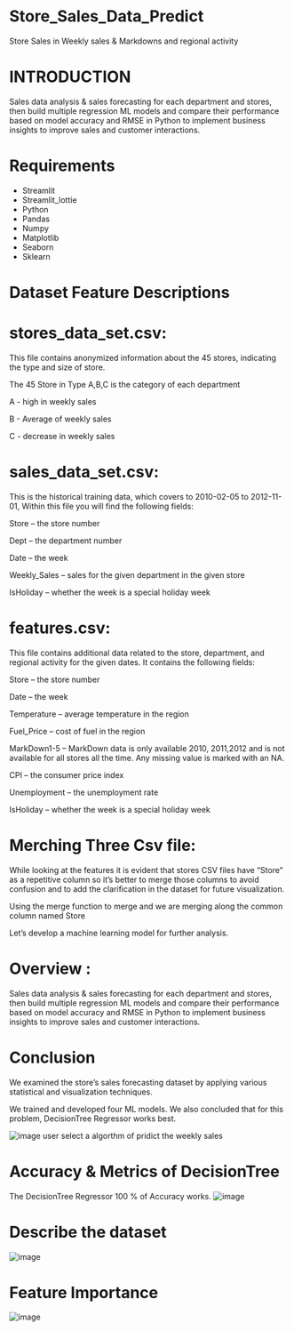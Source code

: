 # Store_Sales_Data_Predict
Store Sales in Weekly sales &amp; Markdowns and regional activity
# INTRODUCTION
Sales data analysis & sales forecasting for each department and stores, then build multiple regression ML models and compare their performance based on model accuracy and RMSE in Python to implement business insights to improve sales and customer interactions.
# Requirements 
- Streamlit
- Streamlit_lottie
- Python
- Pandas
- Numpy
- Matplotlib
- Seaborn
- Sklearn
# Dataset Feature Descriptions
# stores_data_set.csv:
This file contains anonymized information about the 45 stores, indicating the type and size of store.

The 45 Store in Type A,B,C is the category of each department

A - high in weekly sales

B - Average of weekly sales

C - decrease in weekly sales

# sales_data_set.csv:
This is the historical training data, which covers to 2010-02-05 to 2012-11- 01, Within this file you will find the following fields:

Store – the store number

Dept – the department number

Date – the week

Weekly_Sales – sales for the given department in the given store

IsHoliday – whether the week is a special holiday week
# features.csv:
This file contains additional data related to the store, department, and regional activity for the given dates. It contains the following fields:

Store – the store number

Date – the week

Temperature – average temperature in the region

Fuel_Price – cost of fuel in the region

MarkDown1-5 – MarkDown data is only available 2010, 2011,2012 and is not available for all stores all the time. Any missing value is marked with an NA.

CPI – the consumer price index

Unemployment – the unemployment rate

IsHoliday – whether the week is a special holiday week

# Merching Three Csv file:

While looking at the features it is evident that stores CSV files have “Store” as a repetitive column so it’s better to merge those columns to avoid confusion and to add the clarification in the dataset for future visualization.

Using the merge function to merge and we are merging along the common column named Store

Let’s develop a machine learning model for further analysis.
# Overview : 
Sales data analysis & sales forecasting for each department and stores, then build multiple regression ML models and compare their performance based on model accuracy and RMSE in Python to implement business insights to improve sales and customer interactions.

# Conclusion
We examined the store’s sales forecasting dataset by applying various statistical and visualization techniques.

We trained and developed four ML models. We also concluded that for this problem, DecisionTree Regressor works best.


![image](https://github.com/ThanlakshmiM/Store_Sales_Data_Predict/assets/111423676/04163fe9-8183-4ba9-a99b-f60f613ad768)
user select a algorthm of pridict the weekly sales
# Accuracy & Metrics of DecisionTree
The DecisionTree Regressor 100 % of Accuracy works.
![image](https://github.com/ThanlakshmiM/Store_Sales_Data_Predict/assets/111423676/94e0b825-2b98-4ab3-aca8-4ff6a9a2c23a)

# Describe the dataset
![image](https://github.com/ThanlakshmiM/Store_Sales_Data_Predict/assets/111423676/19413301-e0b4-4db0-83f6-ee14cc4e2e67)

# Feature Importance
![image](https://github.com/ThanlakshmiM/Store_Sales_Data_Predict/assets/111423676/4b6955eb-c459-426a-9c39-fa33fb8195d0)




